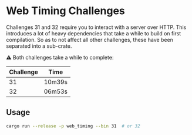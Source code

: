 # Web Timing Challenges
Challenges 31 and 32 require you to interact with a server over HTTP. This introduces a lot of heavy dependencies that take a while to build on first compilation. So as to not affect all other challenges, these have been separated into a sub-crate.

:warning: Both challenges take a while to complete:

| Challenge | Time   |
| --------- | ------ |
| 31        | 10m39s |
| 32        | 06m53s |

## Usage
```bash
cargo run --release -p web_timing --bin 31  # or 32
```
